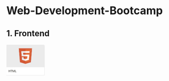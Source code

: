 # Web-Development-Bootcamp

## 1. Frontend

[<img src="https://github.com/NishitaErvantikar9/Web-Development-Bootcamp/blob/main/Images/Html.png" height="80px" width="100px">](https://github.com/NishitaErvantikar9/Frontend-Projects)


